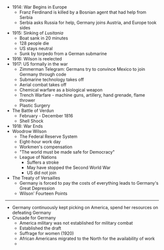 - 1914: War Begins in Europe
	- Franz Ferdinand is killed by a Bosnian agent that had help from Serbia
	- Serbia asks Russia for help, Germany joins Austria, and Europe took sides
- 1915: Sinking of *Lusitania*
	- Boat sank in 20 minutes
	- 128 people die
	- US stays neutral
	- Sunk by torpedo from a German submarine
- 1916: Wilson is reelected
- 1917: US formally in the war
	- Zimmerman Telegram: Germans try to convince Mexico to join Germany through code
	- Submarine technology takes off
	- Aerial combat takes off
	- Chemical warfare as a biological weapon
	- Trench Warfare - machine guns, artillery, hand grenade, flame thrower
	- Plastic Surgery
- The Battle of Verdun
	- February - December 1816
	- Shell Shock
- 1918: War Ends
- Woodrow Wilson
	- The Federal Reserve System
	- Eight-hour work day
	- Workmen's compensation
	- "The world must be made safe for Democracy"
	- League of Nations
		- Suffers a stroke
		- May have stopped the Second World War
		- US did not join
- The Treaty of Versailles
	- Germany is forced to pay the costs of everything leads to Germany's Great Depression
	- Wilson' Fourteen Points
---
- Germany continuously kept picking on America, spend her resources on defeating Germany
- Crusade for Germany
	- America military was not established for military combat
	- Established the draft
	- Suffrage for women (1920)
	- African Americans migrated to the North for the availability of work
	- 